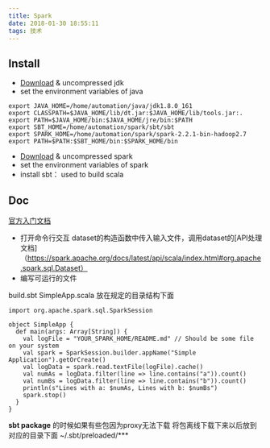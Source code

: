 ```yaml
---
title: Spark
date: 2018-01-30 18:55:11
tags: 技术
---
```

## Install
* [Download](http://www.oracle.com/technetwork/java/javase/downloads/jdk8-downloads-2133151.html) & uncompressed jdk
* set the environment variables of java
```
export JAVA_HOME=/home/automation/java/jdk1.8.0_161
export CLASSPATH=$JAVA_HOME/lib/dt.jar:$JAVA_HOME/lib/tools.jar:.
export PATH=$JAVA_HOME/bin:$JAVA_HOME/jre/bin:$PATH
export SBT_HOME=/home/automation/spark/sbt/sbt
export SPARK_HOME=/home/automation/spark/spark-2.2.1-bin-hadoop2.7
export PATH=$PATH:$SBT_HOME/bin:$SPARK_HOME/bin
```
* [Download](https://www.apache.org/dyn/closer.lua/spark/spark-2.2.1/spark-2.2.1-bin-hadoop2.7.tgz) & uncompressed spark
* set the environment variables of spark
* install sbt： used to build scala

## Doc
[官方入门文档](https://spark.apache.org/docs/latest/quick-start.html)
* 打开命令行交互
dataset的构造函数中传入输入文件，调用dataset的[API处理文档]（https://spark.apache.org/docs/latest/api/scala/index.html#org.apache.spark.sql.Dataset）
* 编写可运行的文件
<!--more-->
build.sbt
SimpleApp.scala
放在规定的目录结构下面
```
import org.apache.spark.sql.SparkSession

object SimpleApp {
  def main(args: Array[String]) {
    val logFile = "YOUR_SPARK_HOME/README.md" // Should be some file on your system
    val spark = SparkSession.builder.appName("Simple Application").getOrCreate()
    val logData = spark.read.textFile(logFile).cache()
    val numAs = logData.filter(line => line.contains("a")).count()
    val numBs = logData.filter(line => line.contains("b")).count()
    println(s"Lines with a: $numAs, Lines with b: $numBs")
    spark.stop()
  }
}
```
**sbt package** 的时候如果有些包因为proxy无法下载
将包离线下载下来以后放到对应的目录下面 ~/.sbt/preloaded/***

